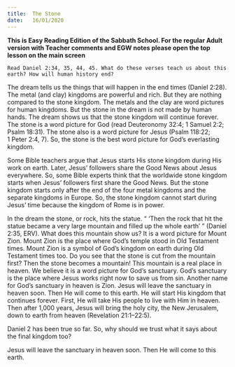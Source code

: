 ```yaml
---
title:  The Stone
date:   16/01/2020
---
```


**This is Easy Reading Edition of the Sabbath School. For the regular Adult version with Teacher comments and EGW notes please open the top lesson on the main screen** 

`Read Daniel 2:34, 35, 44, 45. What do these verses teach us about this earth? How will human history end?`

The dream tells us the things that will happen in the end times (Daniel 2:28). The metal (and clay) kingdoms are powerful and rich. But they are nothing compared to the stone kingdom. The metals and the clay are word pictures for human kingdoms. But the stone in the dream is not made by human hands. The dream shows us that the stone kingdom will continue forever. The stone is a word picture for God (read Deuteronomy 32:4; 1 Samuel 2:2; Psalm 18:31). The stone also is a word picture for Jesus (Psalm 118:22; 1 Peter 2:4, 7). So, the stone is the best word picture for God’s everlasting kingdom.

Some Bible teachers argue that Jesus starts His stone kingdom during His work on earth. Later, Jesus’ followers share the Good News about Jesus everywhere. So, some Bible experts think that the worldwide stone kingdom starts when Jesus’ followers first share the Good News. But the stone kingdom starts only after the end of the four metal kingdoms and the separate kingdoms in Europe. So, the stone kingdom cannot start during Jesus’ time because the kingdom of Rome is in power.

In the dream the stone, or rock, hits the statue. “ ‘Then the rock that hit the statue became a very large mountain and filled up the whole earth’ ” (Daniel 2:35, ERV). What does this mountain show us? It is a word picture for Mount Zion. Mount Zion is the place where God’s temple stood in Old Testament times. Mount Zion is a symbol of God’s kingdom on earth during Old Testament times too. Do you see that the stone is cut from the mountain first? Then the stone becomes a mountain! This mountain is a real place in heaven. We believe it is a word picture for God’s sanctuary. God’s sanctuary is the place where Jesus works right now to save us from sin. Another name for God’s sanctuary in heaven is Zion. Jesus will leave the sanctuary in heaven soon. Then He will come to this earth. He will start His kingdom that continues forever. First, He will take His people to live with Him in heaven. Then after 1,000 years, Jesus will bring the holy city, the New Jerusalem, down to earth from heaven (Revelation 21:1–22:5).

Daniel 2 has been true so far. So, why should we trust what it says about the final kingdom too?

Jesus will leave the sanctuary in heaven soon. Then He will come to this earth.

